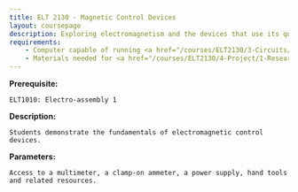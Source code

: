 ```yaml
---
title: ELT 2130 - Magnetic Control Devices
layout: coursepage
description: Exploring electromagnetism and the devices that use its qualities
requirements:
    - Computer capable of running <a href="/courses/ELT2130/3-Circuits/1-ConstructingCircuits/">circuits activity</a>
    - Materials needed for <a href="/courses/ELT2130/4-Project/1-ResearchProject/">research project</a>
---
```

    
**Prerequisite:**

    ELT1010: Electro-assembly 1

**Description:**

    Students demonstrate the fundamentals of electromagnetic control devices.

**Parameters:**

    Access to a multimeter, a clamp-on ammeter, a power supply, hand tools and related resources.
